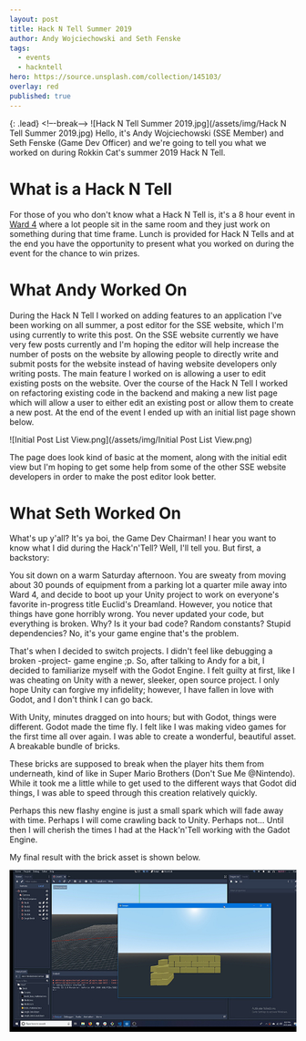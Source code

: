 ```yaml
---
layout: post
title: Hack N Tell Summer 2019
author: Andy Wojciechowski and Seth Fenske
tags:
  - events
  - hackntell
hero: https://source.unsplash.com/collection/145103/
overlay: red
published: true
---
```

{: .lead}
<!–-break-–>
![Hack N Tell Summer 2019.jpg](/assets/img/Hack N Tell Summer 2019.jpg)
Hello, it's Andy Wojciechowski (SSE Member) and Seth Fenske (Game Dev Officer) and we're going to tell you what we worked on during Rokkin Cat's summer 2019 Hack N Tell. 

# What is a Hack N Tell
For those of you who don't know what a Hack N Tell is, it's a 8 hour event in [Ward 4](https://www.ward4mke.com/) where a lot people sit in the same room and they just work on something during that time frame. Lunch is provided for Hack N Tells and at the end you have the opportunity to present what you worked on during the event for the chance to win prizes.

# What Andy Worked On
During the Hack N Tell I worked on adding features to an application I've been working on all summer, a post editor for the SSE website, which I'm using currently to write this post. On the SSE website currently we have very few posts currently and I'm hoping the editor will help increase the number of posts on the website by allowing people to directly write and submit posts for the website instead of having website developers only writing posts. The main feature I worked on is allowing a user to edit existing posts on the website. Over the course of the Hack N Tell I worked on refactoring existing code in the backend and making a new list page which will allow a user to either edit an existing post or allow them to create a new post. At the end of the event I ended up with an initial list page shown below.

![Initial Post List View.png](/assets/img/Initial Post List View.png)

The page does look kind of basic at the moment, along with the initial edit view but I'm hoping to get some help from some of the other SSE website developers in order to make the post editor look better. 

# What Seth Worked On
What's up y'all? It's ya boi, the Game Dev Chairman! I hear you want to know what I did during the Hack'n'Tell? Well, I'll tell you. But first, a backstory:

You sit down on a warm Saturday afternoon. You are sweaty from moving about 30 pounds of equipment from a parking lot a quarter mile away into Ward 4, and decide to boot up your Unity project to work on everyone's favorite in-progress title Euclid's Dreamland. However, you notice that things have gone horribly wrong. You never updated your code, but everything is broken. Why? Is it your bad code? Random constants? Stupid dependencies? No, it's your game engine that's the problem.

That's when I decided to switch projects. I didn't feel like debugging a broken -project- game engine ;p. So, after talking to Andy for a bit, I decided to familiarize myself with the Godot Engine. I felt guilty at first, like I was cheating on Unity with a newer, sleeker, open source project. I only hope Unity can forgive my infidelity; however, I have fallen in love with Godot, and I don't think I can go back.

With Unity, minutes dragged on into hours; but with Godot, things were different. Godot made the time fly. I felt like I was making video games for the first time all over again. I was able to create a wonderful, beautiful asset. A breakable bundle of bricks.

These bricks are supposed to break when the player hits them from underneath, kind of like in Super Mario Brothers (Don't Sue Me @Nintendo). While it took me a little while to get used to the different ways that Godot did things, I was able to speed through this creation relatively quickly.

Perhaps this new flashy engine is just a small spark which will fade away with time. Perhaps I will come crawling back to Unity. Perhaps not... Until then I will cherish the times I had at the Hack'n'Tell working with the Gadot Engine.

My final result with the brick asset is shown below.

![Godot_Bricks.jpg](/assets/img/Godot_Bricks.jpg)